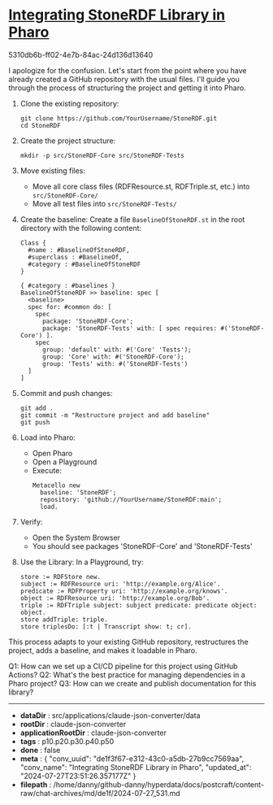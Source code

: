 # [Integrating StoneRDF Library in Pharo](https://claude.ai/chat/de1f3f67-e312-43c0-a5db-27b9cc7569aa)

5310db6b-ff02-4e7b-84ac-24d136d13640

 I apologize for the confusion. Let's start from the point where you have already created a GitHub repository with the usual files. I'll guide you through the process of structuring the project and getting it into Pharo.

1. Clone the existing repository:
   ```
   git clone https://github.com/YourUsername/StoneRDF.git
   cd StoneRDF
   ```

2. Create the project structure:
   ```
   mkdir -p src/StoneRDF-Core src/StoneRDF-Tests
   ```

3. Move existing files:
   - Move all core class files (RDFResource.st, RDFTriple.st, etc.) into `src/StoneRDF-Core/`
   - Move all test files into `src/StoneRDF-Tests/`

4. Create the baseline:
   Create a file `BaselineOfStoneRDF.st` in the root directory with the following content:

   ```smalltalk
   Class {
     #name : #BaselineOfStoneRDF,
     #superclass : #BaselineOf,
     #category : #BaselineOfStoneRDF
   }

   { #category : #baselines }
   BaselineOfStoneRDF >> baseline: spec [
     <baseline>
     spec for: #common do: [
       spec
         package: 'StoneRDF-Core';
         package: 'StoneRDF-Tests' with: [ spec requires: #('StoneRDF-Core') ].
       spec
         group: 'default' with: #('Core' 'Tests');
         group: 'Core' with: #('StoneRDF-Core');
         group: 'Tests' with: #('StoneRDF-Tests')
     ]
   ]
   ```

5. Commit and push changes:
   ```
   git add .
   git commit -m "Restructure project and add baseline"
   git push
   ```

6. Load into Pharo:
   - Open Pharo
   - Open a Playground
   - Execute:
     ```smalltalk
     Metacello new
       baseline: 'StoneRDF';
       repository: 'github://YourUsername/StoneRDF:main';
       load.
     ```

7. Verify:
   - Open the System Browser
   - You should see packages 'StoneRDF-Core' and 'StoneRDF-Tests'

8. Use the Library:
   In a Playground, try:
   ```smalltalk
   store := RDFStore new.
   subject := RDFResource uri: 'http://example.org/Alice'.
   predicate := RDFProperty uri: 'http://example.org/knows'.
   object := RDFResource uri: 'http://example.org/Bob'.
   triple := RDFTriple subject: subject predicate: predicate object: object.
   store addTriple: triple.
   store triplesDo: [:t | Transcript show: t; cr].
   ```

This process adapts to your existing GitHub repository, restructures the project, adds a baseline, and makes it loadable in Pharo.

Q1: How can we set up a CI/CD pipeline for this project using GitHub Actions?
Q2: What's the best practice for managing dependencies in a Pharo project?
Q3: How can we create and publish documentation for this library?

---

* **dataDir** : src/applications/claude-json-converter/data
* **rootDir** : claude-json-converter
* **applicationRootDir** : claude-json-converter
* **tags** : p10.p20.p30.p40.p50
* **done** : false
* **meta** : {
  "conv_uuid": "de1f3f67-e312-43c0-a5db-27b9cc7569aa",
  "conv_name": "Integrating StoneRDF Library in Pharo",
  "updated_at": "2024-07-27T23:51:26.357177Z"
}
* **filepath** : /home/danny/github-danny/hyperdata/docs/postcraft/content-raw/chat-archives/md/de1f/2024-07-27_531.md